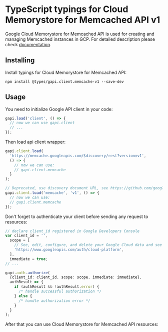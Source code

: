 # TypeScript typings for Cloud Memorystore for Memcached API v1

Google Cloud Memorystore for Memcached API is used for creating and managing Memcached instances in GCP.
For detailed description please check [documentation](https://cloud.google.com/memorystore/).

## Installing

Install typings for Cloud Memorystore for Memcached API:

```
npm install @types/gapi.client.memcache-v1 --save-dev
```

## Usage

You need to initialize Google API client in your code:

```typescript
gapi.load('client', () => {
  // now we can use gapi.client
  // ...
});
```

Then load api client wrapper:

```typescript
gapi.client.load(
  'https://memcache.googleapis.com/$discovery/rest?version=v1',
  () => {
    // now we can use:
    // gapi.client.memcache
  }
);
```

```typescript
// Deprecated, use discovery document URL, see https://github.com/google/google-api-javascript-client/blob/master/docs/reference.md#----gapiclientloadname----version----callback--
gapi.client.load('memcache', 'v1', () => {
  // now we can use:
  // gapi.client.memcache
});
```

Don't forget to authenticate your client before sending any request to resources:

```typescript
// declare client_id registered in Google Developers Console
var client_id = '',
  scope = [
    // See, edit, configure, and delete your Google Cloud data and see the email address for your Google Account.
    'https://www.googleapis.com/auth/cloud-platform',
  ],
  immediate = true;
// ...

gapi.auth.authorize(
  {client_id: client_id, scope: scope, immediate: immediate},
  authResult => {
    if (authResult && !authResult.error) {
      /* handle successful authorization */
    } else {
      /* handle authorization error */
    }
  }
);
```

After that you can use Cloud Memorystore for Memcached API resources: <!-- TODO: make this work for multiple namespaces -->

```typescript

```
